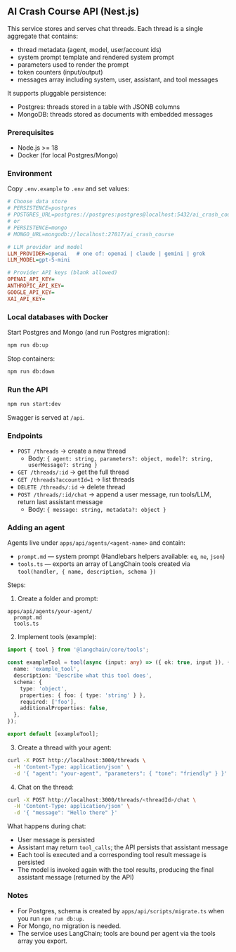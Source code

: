 ## AI Crash Course API (Nest.js)

This service stores and serves chat threads. Each thread is a single aggregate that contains:
- thread metadata (agent, model, user/account ids)
- system prompt template and rendered system prompt
- parameters used to render the prompt
- token counters (input/output)
- messages array including system, user, assistant, and tool messages

It supports pluggable persistence:
- Postgres: threads stored in a table with JSONB columns
- MongoDB: threads stored as documents with embedded messages

### Prerequisites
- Node.js >= 18
- Docker (for local Postgres/Mongo)

### Environment
Copy `.env.example` to `.env` and set values:

```ini
# Choose data store
# PERSISTENCE=postgres
# POSTGRES_URL=postgres://postgres:postgres@localhost:5432/ai_crash_course
# or
# PERSISTENCE=mongo
# MONGO_URL=mongodb://localhost:27017/ai_crash_course

# LLM provider and model
LLM_PROVIDER=openai   # one of: openai | claude | gemini | grok
LLM_MODEL=gpt-5-mini

# Provider API keys (blank allowed)
OPENAI_API_KEY=
ANTHROPIC_API_KEY=
GOOGLE_API_KEY=
XAI_API_KEY=
```

### Local databases with Docker

Start Postgres and Mongo (and run Postgres migration):
```sh
npm run db:up
```
Stop containers:
```sh
npm run db:down
```

### Run the API
```sh
npm run start:dev
```
Swagger is served at `/api`.

### Endpoints
- `POST /threads` → create a new thread
  - Body: `{ agent: string, parameters?: object, model?: string, userMessage?: string }`
- `GET /threads/:id` → get the full thread
- `GET /threads?accountId=1` → list threads
- `DELETE /threads/:id` → delete thread
- `POST /threads/:id/chat` → append a user message, run tools/LLM, return last assistant message
  - Body: `{ message: string, metadata?: object }`

### Adding an agent

Agents live under `apps/api/agents/<agent-name>` and contain:
- `prompt.md` — system prompt (Handlebars helpers available: `eq`, `ne`, `json`)
- `tools.ts` — exports an array of LangChain tools created via `tool(handler, { name, description, schema })`

Steps:
1) Create a folder and prompt:
```text
apps/api/agents/your-agent/
  prompt.md
  tools.ts
```
2) Implement tools (example):
```ts
import { tool } from '@langchain/core/tools';

const exampleTool = tool(async (input: any) => ({ ok: true, input }), {
  name: 'example_tool',
  description: 'Describe what this tool does',
  schema: {
    type: 'object',
    properties: { foo: { type: 'string' } },
    required: ['foo'],
    additionalProperties: false,
  },
});

export default [exampleTool];
```

3) Create a thread with your agent:
```sh
curl -X POST http://localhost:3000/threads \
  -H 'Content-Type: application/json' \
  -d '{ "agent": "your-agent", "parameters": { "tone": "friendly" } }'
```

4) Chat on the thread:
```sh
curl -X POST http://localhost:3000/threads/<threadId>/chat \
  -H 'Content-Type: application/json' \
  -d '{ "message": "Hello there" }'
```

What happens during chat:
- User message is persisted
- Assistant may return `tool_calls`; the API persists that assistant message
- Each tool is executed and a corresponding tool result message is persisted
- The model is invoked again with the tool results, producing the final assistant message (returned by the API)

### Notes
- For Postgres, schema is created by `apps/api/scripts/migrate.ts` when you run `npm run db:up`.
- For Mongo, no migration is needed.
- The service uses LangChain; tools are bound per agent via the tools array you export.


